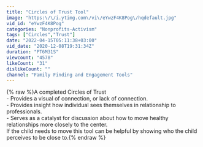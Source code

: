 ```yaml
---
title: "Circles of Trust Tool"
image: "https:\/\/i.ytimg.com\/vi\/eYwzF4K8Pog\/hqdefault.jpg"
vid_id: "eYwzF4K8Pog"
categories: "Nonprofits-Activism"
tags: ["Circles","Trust"]
date: "2022-04-15T05:11:38+03:00"
vid_date: "2020-12-08T19:31:34Z"
duration: "PT6M31S"
viewcount: "4578"
likeCount: "31"
dislikeCount: ""
channel: "Family Finding and Engagement Tools"
---
```

{% raw %}A completed Circles of Trust <br />- Provides a visual of connection, or lack of connection.<br />- Provides insight how individual sees themselves in relationship to professionals.<br />- Serves as a catalyst for discussion about how to move healthy relationships more closely to the center.<br />If the child needs to move this tool can be helpful by showing who the child perceives to be close to.{% endraw %}
